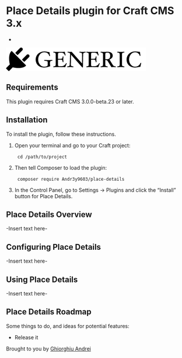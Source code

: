 # Place Details plugin for Craft CMS 3.x

-

![Screenshot](resources/img/plugin-logo.png)

## Requirements

This plugin requires Craft CMS 3.0.0-beta.23 or later.

## Installation

To install the plugin, follow these instructions.

1. Open your terminal and go to your Craft project:

        cd /path/to/project

2. Then tell Composer to load the plugin:

        composer require Andr3y9603/place-details

3. In the Control Panel, go to Settings → Plugins and click the “Install” button for Place Details.

## Place Details Overview

-Insert text here-

## Configuring Place Details

-Insert text here-

## Using Place Details

-Insert text here-

## Place Details Roadmap

Some things to do, and ideas for potential features:

* Release it

Brought to you by [Ghiorghiu Andrei](https://github.com/Andr3y9603/Place-Details)
